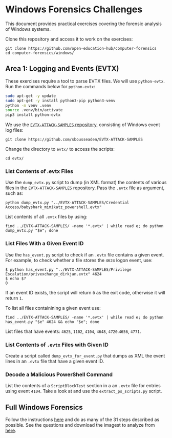 # Windows Forensics Challenges

This document provides practical exercises covering the forensic analysis of Windows systems.

Clone this repository and access it to work on the exercises:

```console
git clone https://github.com/open-education-hub/computer-forensics
cd computer-forensics/windows/
```

## Area 1: Logging and Events (EVTX)

These exercises require a tool to parse EVTX files.
We will use `python-evtx`.
Run the commands below for `python-evtx`:

```bash
sudo apt-get -y update
sudo apt-get -y install python3-pip python3-venv
python -m venv .venv
source .venv/bin/activate
pip3 install python-evtx
```

We use the [`EVTX-ATTACK-SAMPLES` repository](https://github.com/sbousseaden/EVTX-ATTACK-SAMPLES), consisting of Windows event log files:

```console
git clone https://github.com/sbousseaden/EVTX-ATTACK-SAMPLES
```

Change the directory to `evtx/` to access the scripts:

```console
cd evtx/
```

### List Contents of .evtx Files

Use the `dump_evtx.py` script to dump (in XML format) the contents of various files in the `EVTX-ATTACK-SAMPLES` repository.
Pass the `.evtx` file as argument, such as:

```console
python dump_evtx.py "../EVTX-ATTACK-SAMPLES/Credential Access/babyshark_mimikatz_powershell.evtx"
```

List contents of all `.evtx` files by using:

```console
find ../EVTX-ATTACK-SAMPLES/ -name '*.evtx' | while read e; do python dump_evtx.py "$e"; done
```

### List Files With a Given Event ID

Use the `has_event.py` script to check if an `.evtx` file contains a given event.
For example, to check whether a file stores the `4624` logon event, use:

```console
$ python has_event.py "../EVTX-ATTACK-SAMPLES/Privilege Escalation/privexchange_dirkjan.evtx" 4624
$ echo $?
0
```

If an event ID exists, the script will return `0` as the exit code, otherwise it will return `1`.

To list all files containining a given event use:

```console
find ../EVTX-ATTACK-SAMPLES/ -name '*.evtx' | while read e; do python has_event.py "$e" 4624 && echo "$e"; done
```

List files that have events: `4625`, `1102`, `4104`, `4648`, `4720`.`4656`, `4771`.

### List Contents of `.evtx` Files with Given ID

Create a script called `dump_evtx_for_event.py` that dumps as XML the event lines in an `.evtx` file that have a given event ID.

### Decode a Malicious PowerShell Command

List the contents of a `ScriptBlockTest` section in a an `.evtx` file for entries using event `4104`.
Take a look at and use the `extract_ps_scripts.py` script.

## Full Windows Forensics

Follow the instructions [here](https://theproghost.github.io/Digital_Forensics_CaseStudy/) and do as many of the 31 steps described as possible.
See the questions and download the imagest to analyze from [here](https://cfreds-archive.nist.gov/Hacking_Case.html).
